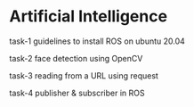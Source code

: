 # Artificial Intelligence

task-1
guidelines to install ROS on ubuntu 20.04  

task-2
face detection using OpenCV

task-3
reading from a URL using request 

task-4
publisher & subscriber in ROS
